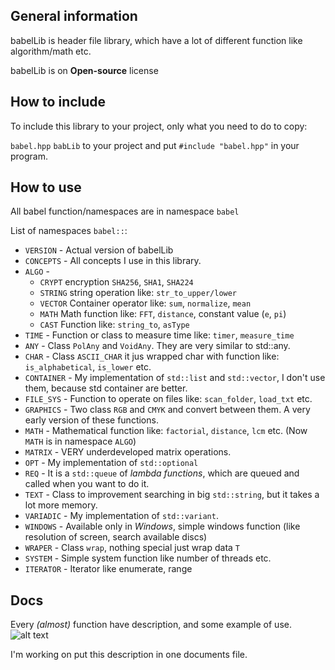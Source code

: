 General information
---
babelLib is header file library, which have a lot of different function like algorithm/math etc.

babelLib is on **Open-source** license

How to include
---
To include this library to your project, only what you need to do to copy:

`babel.hpp`
`babLib` to your project and put `#include "babel.hpp"` in your program.

How to use
---
All babel function/namespaces are in namespace `babel`

List of namespaces `babel::`:
* `VERSION` - Actual version of babelLib
* `CONCEPTS` - All concepts I use in this library.
* `ALGO` -
  * `CRYPT` encryption `SHA256`, `SHA1`, `SHA224` 
  * `STRING` string operation like: `str_to_upper/lower`
  * `VECTOR` Container operator like: `sum`, `normalize`, `mean`
  * `MATH` Math function like: `FFT`, `distance`, constant value (`e`, `pi`)
  * `CAST` Function like: `string_to`, `asType`
* `TIME` - Function or class to measure time like: `timer`, `measure_time`
* `ANY` - Class `PolAny` and `VoidAny`. They are very similar to std::any.
* `CHAR` - Class `ASCII_CHAR` it jus wrapped char with function like: `is_alphabetical`, `is_lower` etc.
* `CONTAINER` - My implementation of `std::list` and `std::vector`,
  I don't use them, because std container are better.
* `FILE_SYS` - Function to operate on files like: `scan_folder`, `load_txt` etc.
* `GRAPHICS` - Two class `RGB` and `CMYK` and convert between them.
  A very early version of these functions.
* `MATH` - Mathematical function like: `factorial`, `distance`, `lcm` etc. (Now `MATH` is in namespace `ALGO`)
* `MATRIX` - VERY underdeveloped matrix operations.
* `OPT` - My implementation of `std::optional`
* `REQ` - It is a `std::queue` of _lambda functions_, which are queued and called when you want to do it.
* `TEXT` - Class to improvement searching in big `std::string`, but it takes a lot more memory.
* `VARIADIC` - My implementation of `std::variant`.
* `WINDOWS` - Available only in _Windows_, simple windows function (like resolution of screen, search available discs)
* `WRAPER` - Class `wrap`, nothing special just wrap data `T`
* `SYSTEM` - Simple system function like number of threads etc.
* `ITERATOR` - Iterator like enumerate, range

Docs
---
Every _(almost)_ function have description, and some example of use.
![alt text](https://gitlab.com/woitys1999/babellib/-/raw/master/Screen/descr.PNG)

I'm working on put this description in one documents file.


